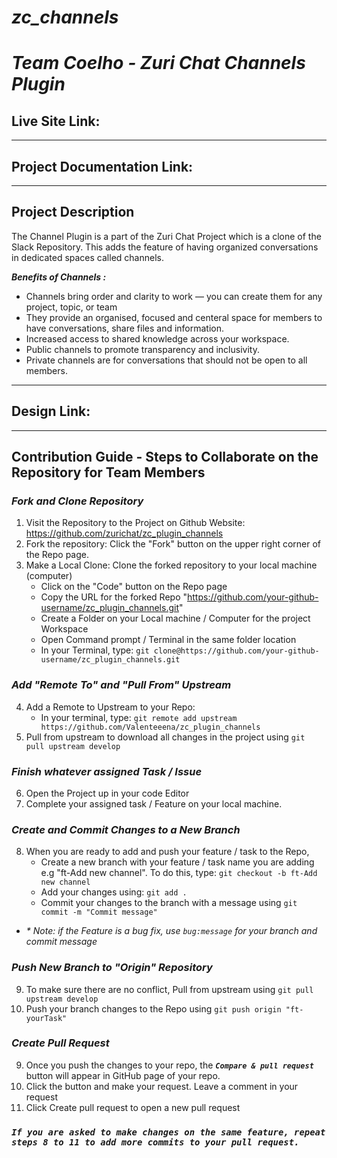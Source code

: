 # **_zc_channels_**

# _Team Coelho - Zuri Chat Channels Plugin_

## **Live Site Link:**

---

## **Project Documentation Link:**

---

## **Project Description**

The Channel Plugin is a part of the Zuri Chat Project which is a clone of the Slack Repository.
This adds the feature of having organized conversations in dedicated spaces called channels.

**_Benefits of Channels :_**

- Channels bring order and clarity to work — you can create them for any project, topic, or team
- They provide an organised, focused and centeral space for members to have conversations, share files and information.
- Increased access to shared knowledge across your workspace.
- Public channels to promote transparency and inclusivity.
- Private channels are for conversations that should not be open to all members.

---

## **Design Link:**

---

## **Contribution Guide - Steps to Collaborate on the Repository for Team Members**

### **_Fork and Clone Repository_**

1. Visit the Repository to the Project on Github Website: https://github.com/zurichat/zc_plugin_channels
2. Fork the repository: Click the "Fork" button on the upper right corner of the Repo page.
3. Make a Local Clone: Clone the forked repository to your local machine (computer)
   - Click on the "Code" button on the Repo page
   - Copy the URL for the forked Repo "https://github.com/your-github-username/zc_plugin_channels.git"
   - Create a Folder on your Local machine / Computer for the project Workspace
   - Open Command prompt / Terminal in the same folder location
   - In your Terminal, type:
     `git clone@https://github.com/your-github-username/zc_plugin_channels.git`

### **_Add "Remote To" and "Pull From" Upstream_**

4. Add a Remote to Upstream to your Repo:
   - In your terminal, type:
     `git remote add upstream https://github.com/Valenteeena/zc_plugin_channels`
5. Pull from upstream to download all changes in the project using `git pull upstream develop`

### **_Finish whatever assigned Task / Issue_**

6. Open the Project up in your code Editor
7. Complete your assigned task / Feature on your local machine.

### **_Create and Commit Changes to a New Branch_**

8. When you are ready to add and push your feature / task to the Repo,
   - Create a new branch with your feature / task name you are adding e.g "ft-Add new channel". To do this, type:
     `git checkout -b ft-Add new channel`
   - Add your changes using:
     `git add . `
   - Commit your changes to the branch with a message using
     `git commit -m "Commit message"`

- _\* Note: if the Feature is a bug fix, use `bug:message` for your branch and commit message_

### **_Push New Branch to "Origin" Repository_**

9. To make sure there are no conflict, Pull from upstream using `git pull upstream develop`
10. Push your branch changes to the Repo using
    `git push origin "ft-yourTask"`

### **_Create Pull Request_**

9. Once you push the changes to your repo, the **_`Compare & pull request`_** button will appear in GitHub page of your repo.
10. Click the button and make your request. Leave a comment in your request
11. Click Create pull request to open a new pull request

### **_`If you are asked to make changes on the same feature, repeat steps 8 to 11 to add more commits to your pull request.`_**
